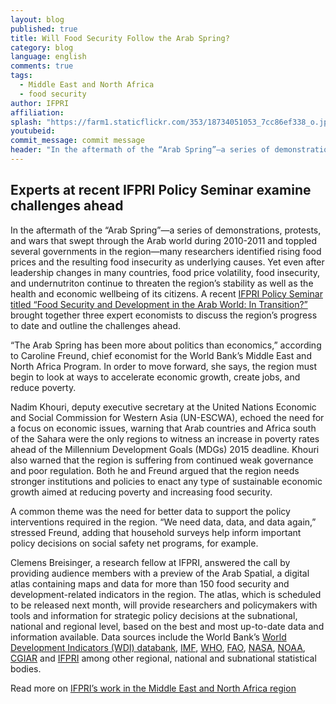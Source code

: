 ```yaml
---
layout: blog
published: true
title: Will Food Security Follow the Arab Spring?
category: blog
language: english
comments: true
tags: 
  - Middle East and North Africa
  - food security
author: IFPRI
affiliation: 
splash: "https://farm1.staticflickr.com/353/18734051053_7cc86ef338_o.jpg"
youtubeid: 
commit_message: commit message
header: "In the aftermath of the “Arab Spring”—a series of demonstrations, protests, and wars that swept through the Arab world during 2010-2011 and toppled several governments in the region—many researchers identified rising food prices and the resulting food insecurity as underlying causes. "
---
```

## Experts at recent IFPRI Policy Seminar examine challenges ahead

In the aftermath of the “Arab Spring”—a series of demonstrations, protests, and wars that swept through the Arab world during 2010-2011 and toppled several governments in the region—many researchers identified rising food prices and the resulting food insecurity as underlying causes. Yet even after leadership changes in many countries, food price volatility, food insecurity, and undernutriton continue to threaten the region’s stability as well as the health and economic wellbeing of its citizens. A recent [IFPRI Policy Seminar titled “Food Security and Development in the Arab World: In Transition?”](http://www.ifpri.org/event/food-security-and-development-arab-world) brought together three expert economists to discuss the region’s progress to date and outline the challenges ahead.
<!-- more -->
“The Arab Spring has been more about politics than economics,” according to Caroline Freund, chief economist for the World Bank’s Middle East and North Africa Program. In order to move forward, she says, the region must begin to look at ways to accelerate economic growth, create jobs, and reduce poverty.

Nadim Khouri, deputy executive secretary at the United Nations Economic and Social Commission for Western Asia (UN-ESCWA), echoed the need for a focus on economic issues, warning that Arab countries and Africa south of the Sahara were the only regions to witness an increase in poverty rates ahead of the Millennium Development Goals (MDGs) 2015 deadline. Khouri also warned that the region is suffering from continued weak governance and poor regulation. Both he and Freund argued that the region needs stronger institutions and policies to enact any type of sustainable economic growth aimed at reducing poverty and increasing food security.

A common theme was the need for better data to support the policy interventions required in the region. “We need data, data, and data again,” stressed Freund, adding that household surveys help inform important policy decisions on social safety net programs, for example.

Clemens Breisinger, a research fellow at IFPRI, answered the call by providing audience members with a preview of the Arab Spatial, a digital atlas containing maps and data for more than 150 food security and development-related indicators in the region. The atlas, which is scheduled to be released next month, will provide researchers and policymakers with tools and information for strategic policy decisions at the subnational, national and regional level, based on the best and most up-to-date data and information available. Data sources include the World Bank’s [World Development Indicators (WDI) databank](http://data.worldbank.org/data-catalog/world-development-indicators), [IMF](http://www.imf.org/external/data.htm), [WHO](http://www.who.int/hiv/data/en/), [FAO](http://faostat.fao.org/), [NASA](http://data.nasa.gov/), [NOAA](http://www.ncdc.noaa.gov/), [CGIAR](http://www.cgiar.org/) and [IFPRI](http://www.cgiar.org/) among other regional, national and subnational statistical bodies.

Read more on [IFPRI’s work in the Middle East and North Africa region](http://www.ifpri.org/book-6959/ourwork/researcharea/middle-east-and-north-africa)